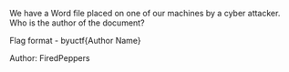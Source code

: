 We have a Word file placed on one of our machines by a cyber attacker. Who is the author of the document?

Flag format - byuctf{Author Name}

Author: FiredPeppers
